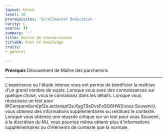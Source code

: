 ```yaml
---
layout: block
level: 10
prerequisites: 'Scrollmaster Dedication '
rarity: C
source: ??
summary: '-'
title: Source de connaissances
titleEN: Font of Knowledge
traits:
- general

---
```


<p><span><strong>Prérequis</strong> Dévouement de Maître des parchemins <br></span></p>
<hr>
<p>L'expérience ou l'étude intense vous ont permis de bénéficier la maîtrise d'un grand nombre de sujets. Lorsque vous avez des connaissances sur quelque chose, vous le connaissez dans les détails. Lorsque vous réussissez un test pour @Compendium[pf2e.actionspf2e.KygTSeDvsFoSO6HW]{vous Souvenir}, vous obtenez des informations supplémentaires ou restituez le contexte. Lorsque vous obtenez une réussite critique sur un test pour vous Souvenir, à la discrétion du MJ, vous pourriez même obtenir plus d'informations supplémentaires ou d'éléments de contexte que la normale.&nbsp;</p>